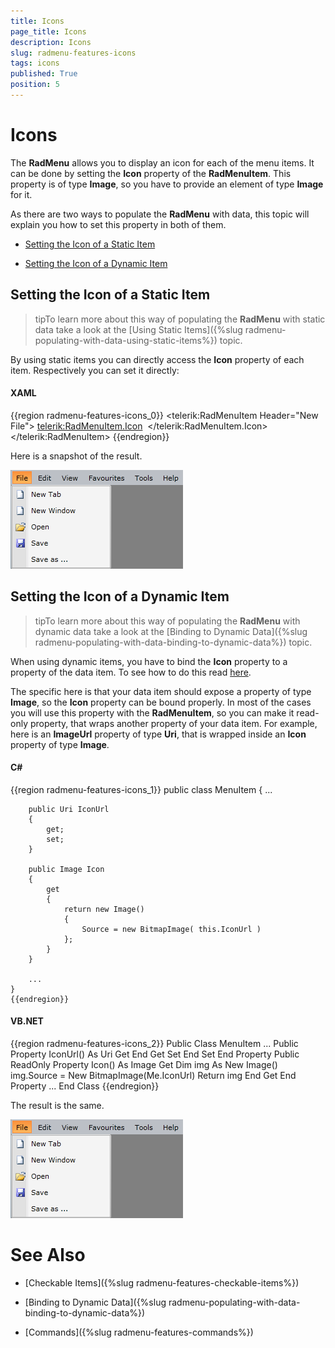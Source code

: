 ```yaml
---
title: Icons
page_title: Icons
description: Icons
slug: radmenu-features-icons
tags: icons
published: True
position: 5
---
```


# Icons



The __RadMenu__ allows you to display an icon for each of the menu items. It can be done by setting the __Icon__ property of the __RadMenuItem__. This property is of type __Image__, so you have to provide an element of type __Image__ for it.

As there are two ways to populate the __RadMenu__ with data, this topic will explain you how to set this property in both of them.

* [Setting the Icon of a Static Item](#Setting_the_Icon_of_a_Static_Item)

* [Setting the Icon of a Dynamic Item](#Setting_the_Icon_of_a_Dynamic_Item)

## Setting the Icon of a Static Item

>tipTo learn more about this way of populating the __RadMenu__ with static data take a look at the [Using Static Items]({%slug radmenu-populating-with-data-using-static-items%}) topic.

By using static items you can directly access the __Icon__ property of each item. Respectively you can set it directly:

#### __XAML__

{{region radmenu-features-icons_0}}
	<telerik:RadMenuItem Header="New File">
	    <telerik:RadMenuItem.Icon>
	        <Image Source="/Images/newFile.png"
	               Stretch="None" />
	    </telerik:RadMenuItem.Icon>
	</telerik:RadMenuItem>
	{{endregion}}



Here is a snapshot of the result.

![](images/RadMenu_Features_Icons_01.png)

## Setting the Icon of a Dynamic Item

>tipTo learn more about this way of populating the __RadMenu__ with dynamic data take a look at the [Binding to Dynamic Data]({%slug radmenu-populating-with-data-binding-to-dynamic-data%}) topic.

When using dynamic items, you have to bind the __Icon__ property to a property of the data item. To see how to do this read [here](#Using_ContainerBindings).

The specific here is that your data item should expose a property of type __Image__, so the __Icon__ property can be bound properly. In most of the cases you will use this property with the __RadMenuItem__, so you can make it read-only property, that wraps another property of your data item. For example, here is an __ImageUrl__ property of type __Uri__, that is wrapped inside an __Icon__ property of type __Image__.

#### __C#__

{{region radmenu-features-icons_1}}
	public class MenuItem
	{
	    ...
	
	    public Uri IconUrl
	    {
	        get;
	        set;
	    }
	
	    public Image Icon
	    {
	        get
	        {
	            return new Image()
	            {
	                Source = new BitmapImage( this.IconUrl )
	            };
	        }
	    }
	
	    ...
	}
	{{endregion}}



#### __VB.NET__

{{region radmenu-features-icons_2}}
	Public Class MenuItem
	 ...
	 Public Property IconUrl() As Uri
	  Get
	  End Get
	  Set
	  End Set
	 End Property
	 Public ReadOnly Property Icon() As Image
	  Get
	   Dim img As New Image()
	   img.Source = New BitmapImage(Me.IconUrl)
	   Return img
	  End Get
	 End Property
	 ...
	End Class
	{{endregion}}



The result is the same.

![](images/RadMenu_Features_Icons_01.png)

# See Also

 * [Checkable Items]({%slug radmenu-features-checkable-items%})

 * [Binding to Dynamic Data]({%slug radmenu-populating-with-data-binding-to-dynamic-data%})

 * [Commands]({%slug radmenu-features-commands%})
